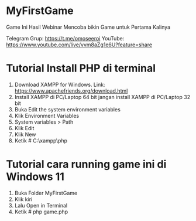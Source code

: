 # MyFirstGame

Game Ini Hasil Webinar Mencoba bikin Game untuk Pertama Kalinya

Telegram Grup: https://t.me/omoseeroi
YouTube: https://www.youtube.com/live/vvm8aZg1e6U?feature=share

# Tutorial Install PHP di terminal

1. Download XAMPP for Windows. Link: https://www.apachefriends.org/download.html
2. Install XAMPP di PC/Laptop 64 bit jangan install XAMPP di PC/Laptop 32 bit
3. Buka Edit the system environment variables
4. Klik Environment Variables
5. System variables > Path
6. Klik Edit
7. Klik New
8. Ketik # C:\xampp\php
   
# Tutorial cara running game ini di Windows 11

1. Buka Folder MyFirstGame
2. Klik kiri
3. Lalu Open in Terminal
4. Ketik # php game.php
